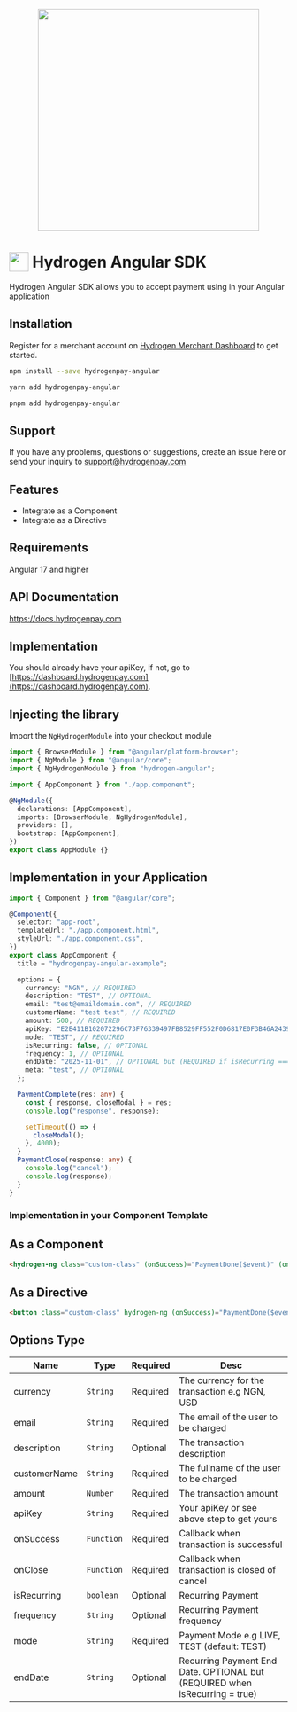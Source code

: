 <p align="center">
<img width="400" valign="top" src="https://hydrogenpay.com/wp-content/uploads/2023/05/logo.png" data-canonical-src="https://hydrogenpay.com/wp-content/uploads/2023/05/logo.png" style="max-width:100%; ">
</p>

# <img width="35" valign="bottom" src="https://angular.io/assets/images/logos/angular/angular.svg"> Hydrogen Angular SDK

Hydrogen Angular SDK allows you to accept payment using in your Angular application

## Installation

Register for a merchant account on [Hydrogen Merchant Dashboard](https://dashboard.hydrogenpay.com) to get started.

```bash
npm install --save hydrogenpay-angular
```

```bash
yarn add hydrogenpay-angular
```

```bash
pnpm add hydrogenpay-angular
```

## Support

If you have any problems, questions or suggestions, create an issue here or send your inquiry to support@hydrogenpay.com

## Features

- Integrate as a Component
- Integrate as a Directive

## Requirements

Angular 17 and higher

## API Documentation

https://docs.hydrogenpay.com

## Implementation

You should already have your apiKey, If not, go to [https://dashboard.hydrogenpay.com](https://dashboard.hydrogenpay.com).

## Injecting the library

Import the `NgHydrogenModule` into your checkout module

```ts
import { BrowserModule } from "@angular/platform-browser";
import { NgModule } from "@angular/core";
import { NgHydrogenModule } from "hydrogen-angular";

import { AppComponent } from "./app.component";

@NgModule({
  declarations: [AppComponent],
  imports: [BrowserModule, NgHydrogenModule],
  providers: [],
  bootstrap: [AppComponent],
})
export class AppModule {}
```

## Implementation in your Application

```ts
import { Component } from "@angular/core";

@Component({
  selector: "app-root",
  templateUrl: "./app.component.html",
  styleUrl: "./app.component.css",
})
export class AppComponent {
  title = "hydrogenpay-angular-example";

  options = {
    currency: "NGN", // REQUIRED
    description: "TEST", // OPTIONAL
    email: "test@emaildomain.com", // REQUIRED
    customerName: "test test", // REQUIRED
    amount: 500, // REQUIRED
    apiKey: "E2E411B102072296C73F76339497FB8529FF552F0D6817E0F3B46A243961CA21", // REQUIRED
    mode: "TEST", // REQUIRED
    isRecurring: false, // OPTIONAL
    frequency: 1, // OPTIONAL
    endDate: "2025-11-01", // OPTIONAL but (REQUIRED if isRecurring === true)
    meta: "test", // OPTIONAL
  };

  PaymentComplete(res: any) {
    const { response, closeModal } = res;
    console.log("response", response);

    setTimeout(() => {
      closeModal();
    }, 4000);
  }
  PaymentClose(response: any) {
    console.log("cancel");
    console.log(response);
  }
}
```

### Implementation in your Component Template

## As a Component

```html
<hydrogen-ng class="custom-class" (onSuccess)="PaymentDone($event)" (onClose)="PaymentCancel($event)" [options]="options"> Payment Modal as a Component </hydrogen-ng>
```

## As a Directive

```html
<button class="custom-class" hydrogen-ng (onSuccess)="PaymentDone($event)" (onClose)="PaymentCancel($event)" [options]="options">Payment Modal as a Component</button>
```

## Options Type

| Name         | Type       | Required | Desc                                                                        |
| ------------ | ---------- | -------- | --------------------------------------------------------------------------- |
| currency     | `String`   | Required | The currency for the transaction e.g NGN, USD                               |
| email        | `String`   | Required | The email of the user to be charged                                         |
| description  | `String`   | Optional | The transaction description                                                 |
| customerName | `String`   | Required | The fullname of the user to be charged                                      |
| amount       | `Number`   | Required | The transaction amount                                                      |
| apiKey       | `String`   | Required | Your apiKey or see above step to get yours                                   |
| onSuccess    | `Function` | Required | Callback when transaction is successful                                     |
| onClose      | `Function` | Required | Callback when transaction is closed of cancel                               |
| isRecurring  | `boolean`  | Optional | Recurring Payment                                                           |
| frequency    | `String`   | Optional | Recurring Payment frequency                                                 |
| mode         | `String`   | Required | Payment Mode e.g LIVE, TEST (default: TEST)                                 |
| endDate      | `String`   | Optional | Recurring Payment End Date. OPTIONAL but (REQUIRED when isRecurring = true) |
